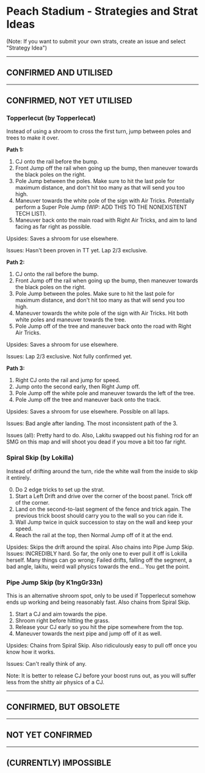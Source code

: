 # Peach Stadium - Strategies and Strat Ideas

(Note: If you want to submit your own strats, create an issue and select "Strategy Idea")

---
## CONFIRMED AND UTILISED

---
## CONFIRMED, NOT YET UTILISED
### Topperlecut (by Topperlecat)
Instead of using a shroom to cross the first turn, jump between poles and trees to make it over. 

**Path 1:**

1. CJ onto the rail before the bump. 
2. Front Jump off the rail when going up the bump, then maneuver towards the black poles on the right. 
3. Pole Jump between the poles. Make sure to hit the last pole for maximum distance, and don't hit too many as that will send you too high. 
4. Maneuver towards the white pole of the sign with Air Tricks. Potentially perform a Super Pole Jump (WIP: ADD THIS TO THE NONEXISTENT TECH LIST). 
5. Maneuver back onto the main road with Right Air Tricks, and aim to land facing as far right as possible. 


Upsides: Saves a shroom for use elsewhere. 

Issues: Hasn't been proven in TT yet. Lap 2/3 exclusive. 

**Path 2:**

1. CJ onto the rail before the bump. 
2. Front Jump off the rail when going up the bump, then maneuver towards the black poles on the right. 
3. Pole Jump between the poles. Make sure to hit the last pole for maximum distance, and don't hit too many as that will send you too high. 
4. Maneuver towards the white pole of the sign with Air Tricks. Hit both white poles and maneuver towards the tree.
5. Pole Jump off of the tree and maneuver back onto the road with Right Air Tricks.

Upsides: Saves a shroom for use elsewhere.

Issues: Lap 2/3 exclusive. Not fully confirmed yet.

**Path 3:**

1. Right CJ onto the rail and jump for speed.
2. Jump onto the second early, then Right Jump off.
3. Pole Jump off the white pole and maneuver towards the left of the tree.
4. Pole Jump off the tree and maneuver back onto the track.

Upsides: Saves a shroom for use elsewhere. Possible on all laps.

Issues: Bad angle after landing. The most inconsistent path of the 3.

Issues (all): Pretty hard to do. Also, Lakitu swapped out his fishing rod for an SMG on this map and will shoot you dead if you move a bit too far right. 



### Spiral Skip (by Lokilla)
Instead of drifting around the turn, ride the white wall from the inside to skip it entirely. 

0. Do 2 edge tricks to set up the strat.
1. Start a Left Drift and drive over the corner of the boost panel. Trick off of the corner. 
2. Land on the second-to-last segment of the fence and trick again. The previous trick boost should carry you to the wall so you can ride it. 
4. Wall Jump twice in quick succession to stay on the wall and keep your speed. 
5. Reach the rail at the top, then Normal Jump off of it at the end. 

Upsides: Skips the drift around the spiral. Also chains into Pipe Jump Skip.
Issues: INCREDIBLY hard. So far, the only one to ever pull it off is Lokilla herself. Many things can go wrong; Failed drifts, falling off the segment, a bad angle, lakitu, weird wall physics towards the end... You get the point. 



### Pipe Jump Skip (by K1ngGr33n) 
This is an alternative shroom spot, only to be used if Topperlecut somehow ends up working and being reasonably fast. Also chains from Spiral Skip. 

1. Start a CJ and aim towards the pipe. 
2. Shroom right before hitting the grass. 
3. Release your CJ early so you hit the pipe somewhere from the top. 
4. Maneuver towards the next pipe and jump off of it as well. 

Upsides: Chains from Spiral Skip. Also ridiculously easy to pull off once you know how it works.

Issues: Can't really think of any.

Note: It is better to release CJ before your boost runs out, as you will suffer less from the shitty air physics of a CJ. 

---
## CONFIRMED, BUT OBSOLETE

---
## NOT YET CONFIRMED

---
## (CURRENTLY) IMPOSSIBLE